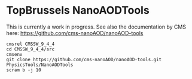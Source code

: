 # TopBrussels NanoAODTools

This is currently a work in progress. See also the documentation by CMS here: https://github.com/cms-nanoAOD/nanoAOD-tools

```
cmsrel CMSSW_9_4_4
cd CMSSW_9_4_4/src
cmsenv
git clone https://github.com/cms-nanoAOD/nanoAOD-tools.git PhysicsTools/NanoAODTools
scram b -j 10


```
